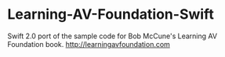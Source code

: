 # Learning-AV-Foundation-Swift
Swift 2.0 port of the sample code for Bob McCune's Learning AV Foundation book. http://learningavfoundation.com
